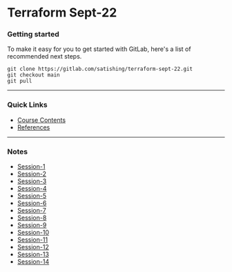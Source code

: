 # Terraform Sept-22


### Getting started

To make it easy for you to get started with GitLab, here's a list of recommended next steps.

```
git clone https://gitlab.com/satishing/terraform-sept-22.git
git checkout main
git pull
```

------------------------------------------------

### Quick Links
- [Course Contents](./docs/course_contents.md)
- [References](./docs/references.md)

-------------------------------------------------
### Notes
- [Session-1](./Day-001/notes.md)
- [Session-2](./Day-002/notes.md)
- [Session-3](./Day-003/notes.md)
- [Session-4](./Day-004/notes.md)
- [Session-5](./Day-005/notes.md)
- [Session-6](./Day-006/notes.md)
- [Session-7](./Day-007/notes.md)
- [Session-8](./Day-008/notes.md)
- [Session-9](./Day-009/notes.md)
- [Session-10](./Day-010/notes.md)
- [Session-11](./Day-011/notes.md)
- [Session-12](./Day-012/notes.md)
- [Session-13](./Day-013/notes.md)
- [Session-14](./Day-014/notes.md)